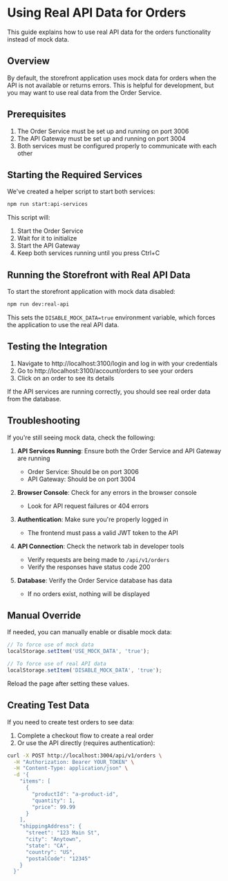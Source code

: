 # Using Real API Data for Orders

This guide explains how to use real API data for the orders functionality instead of mock data.

## Overview

By default, the storefront application uses mock data for orders when the API is not available or returns errors. This is helpful for development, but you may want to use real data from the Order Service.

## Prerequisites

1. The Order Service must be set up and running on port 3006
2. The API Gateway must be set up and running on port 3004
3. Both services must be configured properly to communicate with each other

## Starting the Required Services

We've created a helper script to start both services:

```bash
npm run start:api-services
```

This script will:
1. Start the Order Service
2. Wait for it to initialize
3. Start the API Gateway
4. Keep both services running until you press Ctrl+C

## Running the Storefront with Real API Data

To start the storefront application with mock data disabled:

```bash
npm run dev:real-api
```

This sets the `DISABLE_MOCK_DATA=true` environment variable, which forces the application to use the real API data.

## Testing the Integration

1. Navigate to http://localhost:3100/login and log in with your credentials
2. Go to http://localhost:3100/account/orders to see your orders
3. Click on an order to see its details

If the API services are running correctly, you should see real order data from the database.

## Troubleshooting

If you're still seeing mock data, check the following:

1. **API Services Running**: Ensure both the Order Service and API Gateway are running
   - Order Service: Should be on port 3006
   - API Gateway: Should be on port 3004

2. **Browser Console**: Check for any errors in the browser console
   - Look for API request failures or 404 errors

3. **Authentication**: Make sure you're properly logged in
   - The frontend must pass a valid JWT token to the API

4. **API Connection**: Check the network tab in developer tools
   - Verify requests are being made to `/api/v1/orders`
   - Verify the responses have status code 200

5. **Database**: Verify the Order Service database has data
   - If no orders exist, nothing will be displayed

## Manual Override

If needed, you can manually enable or disable mock data:

```javascript
// To force use of mock data
localStorage.setItem('USE_MOCK_DATA', 'true');

// To force use of real API data
localStorage.setItem('DISABLE_MOCK_DATA', 'true');
```

Reload the page after setting these values.

## Creating Test Data

If you need to create test orders to see data:

1. Complete a checkout flow to create a real order
2. Or use the API directly (requires authentication):

```bash
curl -X POST http://localhost:3004/api/v1/orders \
  -H "Authorization: Bearer YOUR_TOKEN" \
  -H "Content-Type: application/json" \
  -d '{
    "items": [
      {
        "productId": "a-product-id",
        "quantity": 1,
        "price": 99.99
      }
    ],
    "shippingAddress": {
      "street": "123 Main St",
      "city": "Anytown",
      "state": "CA",
      "country": "US",
      "postalCode": "12345"
    }
  }'
``` 